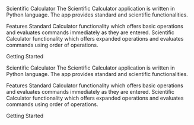 Scientific Calculator The Scientific Calculator application is written in Python language. The app provides standard and scientific functionalities.

Features Standard Calculator functionality which offers basic operations and evaluates commands immediately as they are entered. Scientific Calculator functionality which offers expanded operations and evaluates commands using order of operations.

Getting Started

Scientific Calculator
The Scientific Calculator application is written in Python language. The app provides standard and scientific
functionalities.

Features
    Standard Calculator functionality which offers basic operations and evaluates commands immediately as they are entered.
    Scientific Calculator functionality which offers expanded operations and evaluates commands using order of operations.

Getting Started
